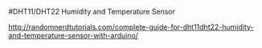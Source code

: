 #DHT11/DHT22 Humidity and Temperature Sensor

<http://randomnerdtutorials.com/complete-guide-for-dht11dht22-humidity-and-temperature-sensor-with-arduino/>

